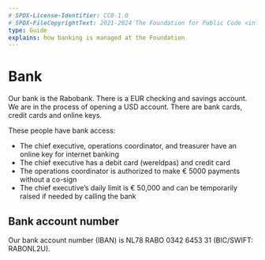 ```yaml
---
# SPDX-License-Identifier: CC0-1.0
# SPDX-FileCopyrightText: 2021-2024 The Foundation for Public Code <info@publiccode.net>
type: Guide
explains: how banking is managed at the Foundation
---
```


# Bank

Our bank is the Rabobank.
There is a EUR checking and savings account.
We are in the process of opening a USD account.
There are bank cards, credit cards and online keys.

These people have bank access:

* The chief executive, operations coordinator, and treasurer have an online key for internet banking
* The chief executive has a debit card (wereldpas) and credit card
* The operations coordinator is authorized to make € 5000 payments without a co-sign
* The chief executive’s daily limit is € 50,000 and can be temporarily raised if needed by calling the bank

## Bank account number

Our bank account number (IBAN) is NL78 RABO 0342 6453 31 (BIC/SWIFT: RABONL2U).
